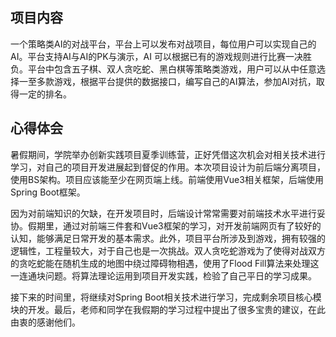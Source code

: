 ## 项目内容

一个策略类AI的对战平台，平台上可以发布对战项目，每位用户可以实现自己的AI。平台支持AI与AI的PK与演示，AI 可以根据已有的游戏规则进行比赛一决胜负。平台中包含五子棋、双人贪吃蛇、黑白棋等策略类游戏，用户可以从中任意选择一至多款游戏，根据平台提供的数据接口，编写自己的AI算法，参加AI对抗，取得一定的排名。

## 心得体会

暑假期间，学院举办创新实践项目夏季训练营，正好凭借这次机会对相关技术进行学习，对自己的项目开发进展起到督促的作用。本次项目设计为前后端分离项目，使用BS架构。项目应该能至少在网页端上线。前端使用Vue3相关框架，后端使用Spring Boot框架。

因为对前端知识的欠缺，在开发项目时，后端设计常常需要对前端技术水平进行妥协。假期里，通过对前端三件套和Vue3框架的学习，对开发前端网页有了较好的认知，能够满足日常开发的基本需求。此外，项目平台所涉及到游戏，拥有较强的逻辑性，工程量较大，对于自己也是一次挑战。双人贪吃蛇游戏为了使得对战双方的贪吃蛇能在随机生成的地图中绕过障碍物相遇，使用了Flood Fill算法来处理这一连通块问题。将算法理论运用到项目开发实践，检验了自己平日的学习成果。

接下来的时间里，将继续对Spring Boot相关技术进行学习，完成剩余项目核心模块的开发。最后，老师和同学在我假期的学习过程中提出了很多宝贵的建议，在此由衷的感谢他们。